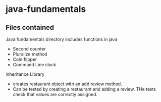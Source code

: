 # java-fundamentals

## Files contained

 Java fundamentals directory includes functions in java

- Second counter
- Pluralize method
- Coin flipper
- Command Line clock


Inheritance Library 

- creates restaurant object with an add review method.
- Can be tested by creating a restaurant and adding a review. THe tests check that values are correctly assigned.
